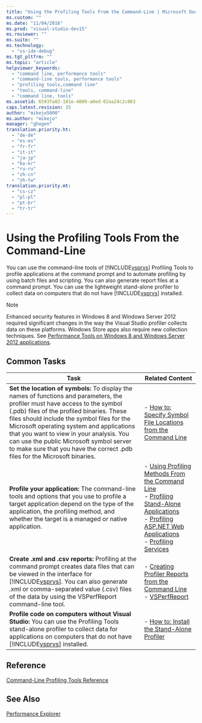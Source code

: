 ```yaml
---
title: "Using the Profiling Tools From the Command-Line | Microsoft Docs"
ms.custom: ""
ms.date: "11/04/2016"
ms.prod: "visual-studio-dev15"
ms.reviewer: ""
ms.suite: ""
ms.technology: 
  - "vs-ide-debug"
ms.tgt_pltfrm: ""
ms.topic: "article"
helpviewer_keywords: 
  - "command line, performance tools"
  - "command-line tools, performance tools"
  - "profiling tools,command line"
  - "tools, command-line"
  - "command line, tools"
ms.assetid: 6593fa82-181e-4009-a0ed-02aa24c2c063
caps.latest.revision: 35
author: "mikejo5000"
ms.author: "mikejo"
manager: "ghogen"
translation.priority.ht: 
  - "de-de"
  - "es-es"
  - "fr-fr"
  - "it-it"
  - "ja-jp"
  - "ko-kr"
  - "ru-ru"
  - "zh-cn"
  - "zh-tw"
translation.priority.mt: 
  - "cs-cz"
  - "pl-pl"
  - "pt-br"
  - "tr-tr"
---
```

# Using the Profiling Tools From the Command-Line
You can use the command-line tools of [!INCLUDE[vsprvs](../code-quality/includes/vsprvs_md.md)] Profiling Tools to profile applications at the command prompt and to automate profiling by using batch files and scripting. You can also generate report files at a command prompt. You can use the lightweight stand-alone profiler to collect data on computers that do not have [!INCLUDE[vsprvs](../code-quality/includes/vsprvs_md.md)] installed.  
  
> [!NOTE]
>  Enhanced security features in Windows 8 and Windows Server 2012 required significant changes in the way the Visual Studio profiler collects data on these platforms. Windows Store apps also require new collection techniques. See [Performance Tools on Windows 8 and Windows Server 2012 applications](../profiling/performance-tools-on-windows-8-and-windows-server-2012-applications.md).  
  
## Common Tasks  
  
|Task|Related Content|  
|----------|---------------------|  
|**Set the location of symbols:** To display the names of functions and parameters, the profiler must have access to the symbol (.pdb) files of the profiled binaries. These files should include the symbol files for the Microsoft operating system and applications that you want to view in your analysis. You can use the public Microsoft symbol server to make sure that you have the correct .pdb files for the Microsoft binaries.|-   [How to: Specify Symbol File Locations from the Command Line](../profiling/how-to-specify-symbol-file-locations-from-the-command-line.md)|  
|**Profile your application:** The command-line tools and options that you use to profile a target application depend on the type of the application, the profiling method, and whether the target is a managed or native application.|-   [Using Profiling Methods From the Command Line](../profiling/using-profiling-methods-to-collect-performance-data-from-the-command-line.md)<br />-   [Profiling Stand-Alone Applications](../profiling/command-line-profiling-of-stand-alone-applications.md)<br />-   [Profiling ASP.NET Web Applications](../profiling/command-line-profiling-of-aspnet-web-applications.md)<br />-   [Profiling Services](../profiling/command-line-profiling-of-services.md)|  
|**Create .xml and .csv reports:** Profiling at the command prompt creates data files that can be viewed in the interface for [!INCLUDE[vsprvs](../code-quality/includes/vsprvs_md.md)]. You can also generate .xml or comma-separated value (.csv) files of the data by using the VSPerfReport command-line tool.|-   [Creating Profiler Reports from the Command Line](../profiling/creating-profiler-reports-from-the-command-line.md)<br />-   [VSPerfReport](../profiling/vsperfreport.md)|  
|**Profile code on computers without Visual Studio:** You can use the Profiling Tools stand-alone profiler to collect data for applications on computers that do not have [!INCLUDE[vsprvs](../code-quality/includes/vsprvs_md.md)] installed.|-   [How to: Install the Stand-Alone Profiler](../profiling/how-to-install-the-stand-alone-profiler.md)|  
  
## Reference  
 [Command-Line Profiling Tools Reference](../profiling/command-line-profiling-tools-reference.md)  
  
## See Also  
 [Performance Explorer](../profiling/performance-explorer.md)